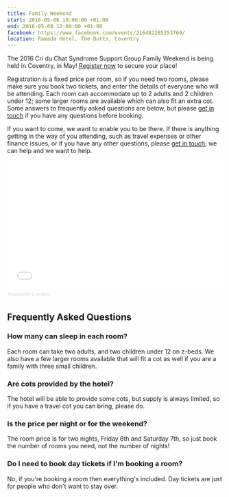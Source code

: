 ```yaml
---
title: Family Weekend
start: 2016-05-06 18:00:00 +01:00
end: 2016-05-08 12:00:00 +01:00
facebook: https://www.facebook.com/events/216482285353769/
location: Ramada Hotel, The Butts, Coventry
---
```


The 2016 Cri du Chat Syndrome Support Group Family Weekend is being held in Coventry, in May! [Register now](http://cdc2016.eventbrite.co.uk) to secure your place!

Registration is a fixed price per room, so if you need two rooms, please make sure you book two tickets, and enter the details of everyone who will be attending. Each room can accommodate up to 2 adults and 2 children under 12; some larger rooms are available which can also fit an extra cot. Some answers to frequently asked questions are below, but please [get in touch](/about/contact.html) if you have any questions before booking.

If you want to come, we want to enable you to be there. If there is anything getting in the way of you attending, such as travel expenses or other finance issues, or if you have any other questions, please [get in touch](/about/contact.html); we can help and we want to help.

<div style="width:100%; text-align:left;" ><iframe  src="//eventbrite.co.uk/tickets-external?eid=20299452208&ref=etckt" frameborder="0" height="300" width="100%" vspace="0" hspace="0" marginheight="5" marginwidth="5" scrolling="auto" allowtransparency="true"></iframe><div style="font-family:Helvetica, Arial; font-size:10px; padding:5px 0 5px; margin:2px; width:100%; text-align:left;" ><a class="powered-by-eb" style="color: #dddddd; text-decoration: none;" target="_blank" href="http://www.eventbrite.co.uk/r/etckt">Powered by Eventbrite</a></div></div>

## Frequently Asked Questions

### How many can sleep in each room?

Each room can take two adults, and two children under 12 on z-beds. We also have a few larger rooms available that will fit a cot as well if you are a family with three small children.

### Are cots provided by the hotel?

The hotel will be able to provide some cots, but supply is always limited, so if you have a travel cot you can bring, please do.

### Is the price per night or for the weekend?

The room price is for two nights, Friday 6th and Saturday 7th, so just book the number of rooms you need, not the number of nights!

### Do I need to book day tickets if I'm booking a room?

No, if you're booking a room then everything's included. Day tickets are just for people who don't want to stay over.
